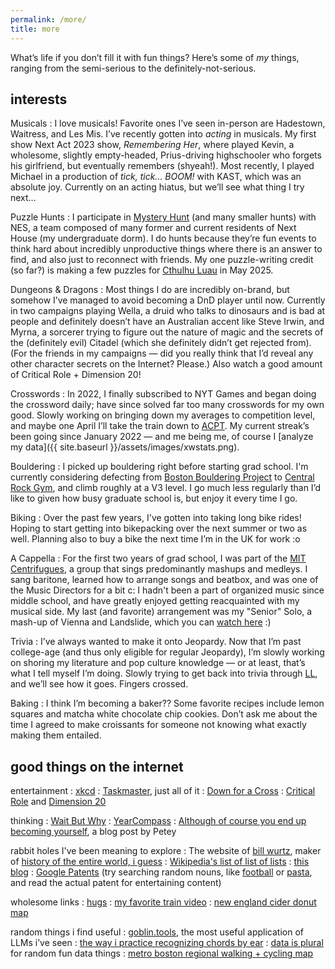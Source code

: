 ```yaml
---
permalink: /more/
title: more
---
```


What’s life if you don’t fill it with fun things? Here’s some of *my* things, ranging from the semi-serious to the definitely-not-serious.

interests
---------

Musicals
: I love musicals! Favorite ones I’ve seen in-person are Hadestown, Waitress, and Les Mis. I’ve recently gotten into *acting* in musicals. My first show Next Act 2023 show, *Remembering Her*, where played Kevin, a wholesome, slightly empty-headed, Prius-driving highschooler who forgets his girlfriend, but eventually remembers (shyeah!). Most recently, I played Michael in a production of *tick, tick... BOOM!* with KAST, which was an absolute joy. Currently on an acting hiatus, but we’ll see what thing I try next…

Puzzle Hunts
: I participate in [Mystery Hunt](https://www.wikiwand.com/en/MIT_Mystery_Hunt) (and many smaller hunts) with NES, a team composed of many former and current residents of Next House (my undergraduate dorm). I do hunts because they’re fun events to think hard about incredibly unproductive things where there is an answer to find, and also just to reconnect with friends. My one puzzle-writing credit (so far?) is making a few puzzles for [Cthulhu Luau](https://cthulhu-luau.com/) in May 2025. 

Dungeons & Dragons
: Most things I do are incredibly on-brand, but somehow I’ve managed to avoid becoming a DnD player until now. Currently in two campaigns playing Wella, a druid who talks to dinosaurs and is bad at people and definitely doesn’t have an Australian accent like Steve Irwin, and Myrna, a sorcerer trying to figure out the nature of magic and the secrets of the (definitely evil) Citadel (which she definitely didn’t get rejected from). (For the friends in my campaigns — did you really think that I’d reveal any other character secrets on the Internet? Please.) Also watch a good amount of Critical Role + Dimension 20!

Crosswords
: In 2022, I finally subscribed to NYT Games and began doing the crossword daily; have since solved far too many crosswords for my own good. Slowly working on bringing down my averages to competition level, and maybe one April I’ll take the train down to [ACPT](https://www.crosswordtournament.com/). My current streak’s been going since January 2022 — and me being me, of course I [analyze my data]({{ site.baseurl }}/assets/images/xwstats.png).

Bouldering
: I picked up bouldering right before starting grad school. I'm currently considering defecting from [Boston Bouldering Project](https://www.bostonboulderingproject.com/) to [Central Rock Gym](https://centralrockgym.com/cambridge/), and climb roughly at a V3 level. I go much less regularly than I’d like to given how busy graduate school is, but enjoy it every time I go.

Biking
: Over the past few years, I've gotten into taking long bike rides! Hoping to start getting into bikepacking over the next summer or two as well. Planning also to buy a bike the next time I’m in the UK for work :o

A Cappella
: For the first two years of grad school, I was part of the [MIT Centrifugues](http://centrifugues.mit.edu), a group that sings predominantly mashups and medleys. I sang baritone, learned how to arrange songs and beatbox, and was one of the Music Directors for a bit c: I hadn't been a part of organized music since middle school, and have greatly enjoyed getting reacquainted with my musical side. My last (and favorite) arrangement was my "Senior" Solo, a mash-up of Vienna and Landslide, which you can [watch here](https://www.youtube.com/watch?v=XaYsEHcfYzU&list=PLEqH21Y1c7k_94TF1vlyVcuP1B0r5_Czo&index=12) :)

Trivia
: I’ve always wanted to make it onto Jeopardy. Now that I’m past college-age (and thus only eligible for regular Jeopardy), I’m slowly working on shoring my literature and pop culture knowledge — or at least, that’s what I tell myself I’m doing. Slowly trying to get back into trivia through [LL](https://learnedleague.com/), and we’ll see how it goes. Fingers crossed.

Baking
: I think I’m becoming a baker?? Some favorite recipes include lemon squares and matcha white chocolate chip cookies. Don’t ask me about the time I agreed to make croissants for someone not knowing what exactly making them entailed.

good things on the internet
---------------------------

entertainment
: [xkcd](https://xkcd.com/)
: [Taskmaster](https://www.youtube.com/c/Taskmaster), just all of it
: [Down for a Cross](https://downforacross.com/)
: [Critical Role](https://critrole.com/) and [Dimension 20](https://www.dropout.tv/dimension-20)

thinking
: [Wait But Why](https://waitbutwhy.com/)
: [YearCompass](https://www.yearcompass.com)
: [Although of course you end up becoming yourself](https://mitadmissions.org/blogs/entry/choosing-to-become-yourself/), a blog post by Petey

rabbit holes I've been meaning to explore
: The website of [bill wurtz](https://billwurtz.com/), maker of [history of the entire world, i guess](https://www.youtube.com/watch?v=xuCn8ux2gbs)
: [Wikipedia's list of list of lists](https://en.wikipedia.org/wiki/List_of_lists_of_lists)
: [this blog](https://zyxyvy.wordpress.com/)
: [Google Patents](https://patents.google.com/) (try searching random nouns, like [football](https://patents.google.com/patent/US7156762B1/en?q=football&oq=football+) or [pasta](https://patents.google.com/patent/US5030462A/en?q=pasta&oq=pasta), and read the actual patent for entertaining content)

wholesome links
: [hugs](http://web.mit.edu/cor/www/hugs/)
: [my favorite train video](https://www.youtube.com/watch?v=cD3QlR98--A)
: [new england cider donut map](https://www.google.com/maps/d/u/0/viewer?mid=15NfV5Q3Bv6FzSr-KOfTsuWp3jnyT4zvX&ll=42.38079741969259%2C-71.04175234971991&z=10)

random things i find useful
: [goblin.tools](https://goblin.tools/), the most useful application of LLMs i’ve seen
: [the way i practice recognizing chords by ear](https://www.musictheory.net/exercises/ear-chord)
: [data is plural](https://www.data-is-plural.com/) for random fun data things
: [metro boston regional walking + cycling map](https://trailmap.mapc.org/)
